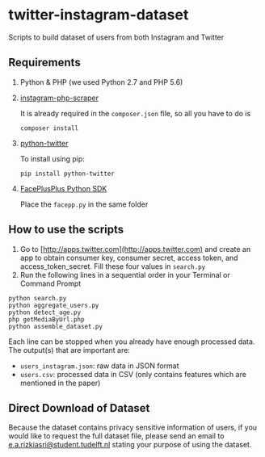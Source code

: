 # twitter-instagram-dataset
Scripts to build dataset of users from both Instagram and Twitter

## Requirements
1. Python & PHP (we used Python 2.7 and PHP 5.6)
2. [instagram-php-scraper](https://github.com/postaddictme/instagram-php-scraper)

	It is already required in the `composer.json` file, so all you have to do is
    ```
    composer install
    ```
    
2. [python-twitter](https://github.com/bear/python-twitter)
  
    To install using pip:
    ```
    pip install python-twitter
    ``` 
  
3. [FacePlusPlus Python SDK](https://github.com/FacePlusPlus/facepp-python-sdk)

	Place the `facepp.py` in the same folder

## How to use the scripts
1. Go to [http://apps.twitter.com](http://apps.twitter.com) and create an app to obtain consumer key, consumer secret, access token, and access_token_secret. Fill these four values in `search.py`
2. Run the following lines in a sequential order in your Terminal or Command Prompt
```
python search.py
python aggregate_users.py
python detect_age.py
php getMediaByUrl.php
python assemble_dataset.py
```

  Each line can be stopped when you already have enough processed data. The output(s) that are important are:
  * `users_instagram.json`: raw data in JSON format
  * `users.csv`: processed data in CSV (only contains features which are mentioned in the paper)

## Direct Download of Dataset
Because the dataset contains privacy sensitive information of users, if you would like to request the full dataset file, please send an email to [e.a.rizkiasri@student.tudelft.nl](mailto:e.a.rizkiasri@student.tudelft.nl) stating your purpose of using the dataset.
